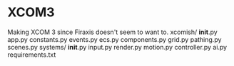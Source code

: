 # XCOM3
Making XCOM 3 since Firaxis doesn't seem to want to.
xcomish/
  __init__.py
  app.py
  constants.py
  events.py
  ecs.py
  components.py
  grid.py
  pathing.py
  scenes.py
  systems/
    __init__.py
    input.py
    render.py
    motion.py
    controller.py
    ai.py
requirements.txt
